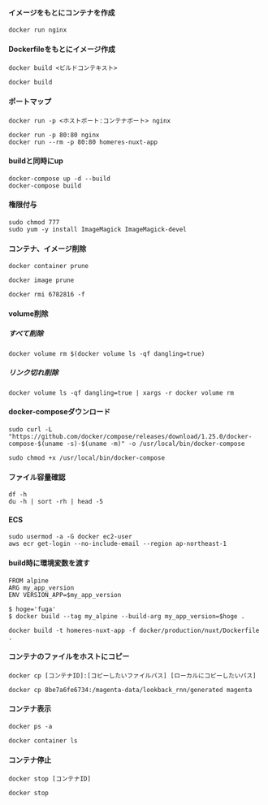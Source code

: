 #### イメージをもとにコンテナを作成
```
docker run nginx
```

#### Dockerfileをもとにイメージ作成
```
docker build <ビルドコンテキスト>
```
```
docker build
```

#### ポートマップ
```
docker run -p <ホストポート:コンテナポート> nginx
```
```
docker run -p 80:80 nginx
docker run --rm -p 80:80 homeres-nuxt-app
```

#### buildと同時にup
```
docker-compose up -d --build
docker-compose build
```

#### 権限付与
```
sudo chmod 777
sudo yum -y install ImageMagick ImageMagick-devel
```

#### コンテナ、イメージ削除
```
docker container prune
```
```
docker image prune
```
```
docker rmi 6782816 -f
```

#### volume削除
##### すべて削除
```
docker volume rm $(docker volume ls -qf dangling=true)
```

##### リンク切れ削除
```
docker volume ls -qf dangling=true | xargs -r docker volume rm
```

#### docker-composeダウンロード
```
sudo curl -L "https://github.com/docker/compose/releases/download/1.25.0/docker-compose-$(uname -s)-$(uname -m)" -o /usr/local/bin/docker-compose

sudo chmod +x /usr/local/bin/docker-compose
```

#### ファイル容量確認
```
df -h
du -h | sort -rh | head -5
```

#### ECS
```
sudo usermod -a -G docker ec2-user
aws ecr get-login --no-include-email --region ap-northeast-1
```

#### build時に環境変数を渡す
```
FROM alpine
ARG my_app_version
ENV VERSION_APP=$my_app_version

$ hoge='fuga'
$ docker build --tag my_alpine --build-arg my_app_version=$hoge .

docker build -t homeres-nuxt-app -f docker/production/nuxt/Dockerfile .
```

#### コンテナのファイルをホストにコピー
```
docker cp [コンテナID]:[コピーしたいファイルパス] [ローカルにコピーしたいパス]
```
```
docker cp 8be7a6fe6734:/magenta-data/lookback_rnn/generated magenta
```

#### コンテナ表示
```
docker ps -a
```
```
docker container ls
```

#### コンテナ停止
```
docker stop [コンテナID]
```
```
docker stop
```